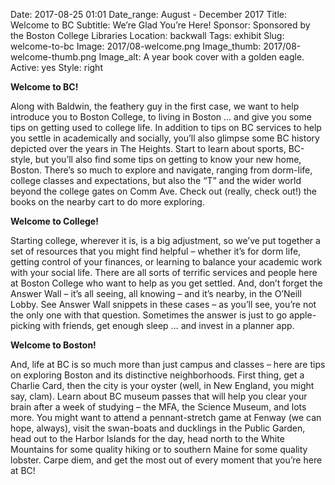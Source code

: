 Date: 2017-08-25 01:01 
Date_range: August - December 2017
Title: Welcome to BC
Subtitle: We’re Glad You’re Here!
Sponsor: Sponsored by the Boston College Libraries
Location: backwall
Tags: exhibit
Slug: welcome-to-bc
Image: 2017/08-welcome.png
Image_thumb: 2017/08-welcome-thumb.png
Image_alt: A year book cover with a golden eagle.
Active: yes
Style: right

<strong>Welcome to BC! </strong>

Along with Baldwin, the feathery guy in the first case, we want to help introduce you to Boston College, to living in Boston … and give you some tips on getting used to college life.  In addition to tips on BC services to help you settle in academically and socially, you’ll also glimpse some BC history depicted over the years in The Heights.   Start to learn about sports, BC-style, but you’ll also find some tips on getting to know your new home, Boston.  There’s so much to explore and navigate, ranging from dorm-life, college classes and expectations, but also the “T” and the wider world beyond the college gates on Comm Ave.  Check out (really, check out!) the books on the nearby cart to do more exploring.

<strong>Welcome to College!</strong>

Starting college, wherever it is, is a big adjustment, so we’ve put together a set of resources that you might find helpful – whether it’s for dorm life, getting control of your finances, or learning to balance your academic work with your social life.   There are all sorts of terrific services and people here at Boston College who want to help as you get settled.  And, don’t forget the Answer Wall – it’s all seeing, all knowing – and it’s nearby, in the O’Neill Lobby.  See Answer Wall snippets in these cases – as you’ll see, you’re not the only one with that question.  Sometimes the answer is just to go apple-picking with friends, get enough sleep … and invest in a planner app.

<strong>Welcome to Boston!</strong>

And, life at BC is so much more than just campus and classes – here are tips on exploring Boston and its distinctive neighborhoods.  First thing, get a Charlie Card, then the city is your oyster (well, in New England, you might say, clam).  Learn about BC museum passes that will help you clear your brain after a week of studying – the MFA, the Science Museum, and lots more.  You might want to attend a pennant-stretch game at Fenway (we can hope, always), visit the swan-boats and ducklings in the Public Garden, head out to the Harbor Islands for the day, head north to the White Mountains for some quality hiking or to southern Maine for some quality lobster.  Carpe diem, and get the most out of every moment that you’re here at BC!     
